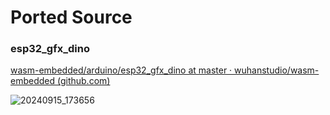 # Ported Source

### esp32_gfx_dino

[wasm-embedded/arduino/esp32_gfx_dino at master · wuhanstudio/wasm-embedded (github.com)](https://github.com/wuhanstudio/wasm-embedded/tree/master/arduino/esp32_gfx_dino)

![20240915_173656](https://github.com/user-attachments/assets/a80f41ac-588d-4fef-b473-d6620010b4cf)